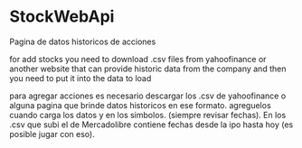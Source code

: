 # StockWebApi
Pagina de datos historicos de acciones

for add stocks you need to download .csv files from yahoofinance or another website that can provide historic data from the company and then
you need to put it into the data to load

para agregar acciones es necesario descargar los .csv de yahoofinance o alguna pagina que brinde datos historicos en ese formato.
agreguelos cuando carga los datos y en los simbolos.
 (siempre revisar fechas).
 En los .csv que subi el de Mercadolibre contiene fechas desde la ipo hasta hoy (es posible jugar con eso).
